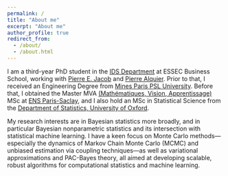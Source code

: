 ```yaml
---
permalink: /
title: "About me"
excerpt: "About me"
author_profile: true
redirect_from:
  - /about/
  - /about.html
---
```


I am a third-year PhD student in the [IDS Department](https://isds-department.essec.edu/home/) at ESSEC Business School, working with [Pierre E. Jacob](https://sites.google.com/site/pierrejacob/) and [Pierre Alquier](https://pierrealquier.github.io/). Prior to that, I received an Engineering Degree from [Mines Paris PSL University](https://www.minesparis.psl.eu/). Before that, I obtained the Master MVA [(Mathématiques, Vision, Apprentissage)](https://www.master-mva.com/) MSc at [ENS Paris-Saclay](https://ens-paris-saclay.fr/), and I also hold an MSc in Statistical Science from the [Department of Statistics, University of Oxford](https://www.stats.ox.ac.uk/).

My research interests are in Bayesian statistics more broadly, and in particular Bayesian nonparametric statistics and its intersection with statistical machine learning. I have a keen focus on Monte Carlo methods—especially the dynamics of Markov Chain Monte Carlo (MCMC) and unbiased estimation via coupling techniques—as well as variational approximations and PAC-Bayes theory, all aimed at developing scalable, robust algorithms for computational statistics and machine learning.
